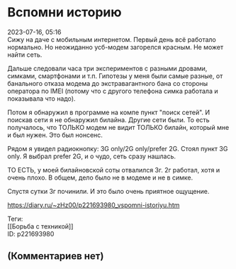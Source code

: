 Вспомни историю
===============

  
2023-07-16, 05:16  
 Сижу на даче с мобильным интернетом. Первый день всё работало нормально. Но неожиданно усб-модем загорелся красным. Не может найти сеть.   
   
 Дальше следовали часа три экспериментов с разными дровами, симками, смартфонами и т.п. Гипотезы у меня были самые разные, от банального отказа модема до экстравагантного бана со стороны оператора по IMEI (потому что с другого телефона симка работала и показывала что надо).   
   
 Потом я обнаружил в программе на компе пункт "поиск сетей". И поискав сети я не обнаружил билайна. Другие сети были. То есть получалось, что ТОЛЬКО модем не видит ТОЛЬКО билайн, который мне и был нужен. Это был нонсенс.   
   
 Рядом я увидел радиокнопку: 3G only/2G only/prefer 2G. Стоял пункт 3G only. Я выбрал prefer 2G, и о чудо, сеть сразу нашлась.   
   
 ТО ЕСТЬ, у моей билайновской соты отвалился 3г. 2г работал, хотя и очень плохо. В общем, дело было не в модеме и не в симке.   
   
 Спустя сутки 3г починили. И это было очень приятное ощущение.   
  
<https://diary.ru/~zHz00/p221693980_vspomni-istoriyu.htm>  
  
Теги:  
[[Борьба с техникой]]  
ID: p221693980  


(Комментариев нет)
------------------